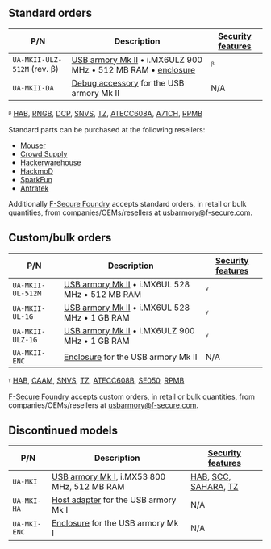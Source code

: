 Standard orders
---------------

| P/N                | Description                                                  | [Security features](https://github.com/f-secure-foundry/usbarmory/wiki/Hardware-security-features-(Mk-II))                                                |
|--------------------|--------------------------------------------------------------|---------------------|
| `UA-MKII-ULZ-512M` (rev. β) | [USB armory Mk II](https://github.com/f-secure-foundry/usbarmory/wiki#usb-armory-mk-ii) • i.MX6ULZ 900 MHz • 512 MB RAM • [enclosure](https://github.com/f-secure-foundry/usbarmory/wiki/Enclosures-(Mk-II)) | ᵝ       |
| `UA-MKII-DA`              | [Debug accessory](https://github.com/f-secure-foundry/usbarmory/tree/master/hardware/mark-two-debug-accessory) for the USB armory Mk II                                                                        | N/A     |

ᵝ [HAB](https://github.com/f-secure-foundry/usbarmory/wiki/Hardware-security-features-(Mk-II)#high-assurance-boot-habv4), [RNGB](https://github.com/f-secure-foundry/usbarmory/wiki/Hardware-security-features-(Mk-II)#random-number-generator-rngb---imx6ulz), [DCP](https://github.com/f-secure-foundry/usbarmory/wiki/Hardware-security-features-(Mk-II)#data-co-processor-dcp---imx6ulz), [SNVS](https://github.com/f-secure-foundry/usbarmory/wiki/Hardware-security-features-(Mk-II)#secure-non-volatile-storage-snvs), [TZ](https://github.com/f-secure-foundry/usbarmory/wiki/Hardware-security-features-(Mk-II)#arm-trustzone), [ATECC608A](https://github.com/f-secure-foundry/usbarmory/wiki/Hardware-security-features-(Mk-II)#external-cryptographic-co-processors), [A71CH](https://github.com/f-secure-foundry/usbarmory/wiki/Hardware-security-features-(Mk-II)#external-cryptographic-co-processors), [RPMB](https://github.com/f-secure-foundry/usbarmory/wiki/Hardware-security-features-(Mk-II)#emmc-replay-protected-memory-blocks-rpmb)
 
Standard parts can be purchased at the following resellers:
* [Mouser](https://eu.mouser.com/new/f-secure/crowd-supply-usb-armorymkii)
* [Crowd Supply](https://www.crowdsupply.com/f-secure/usb-armory-mk-ii)
* [Hackerwarehouse](https://hackerwarehouse.com/product/usb-armory-mkii)
* [HackmoD](http://www.hackmod.de/USB-Armory-Stick-Mark-2)
* [SparkFun](https://www.sparkfun.com/products/16367)
* [Antratek](https://www.antratek.com/usb-armory-mk-ii-w-enclosure)

Additionally [F-Secure Foundry](https://foundry.f-secure.com) accepts
standard orders, in retail or bulk quantities, from companies/OEMs/resellers at usbarmory@f-secure.com.

Custom/bulk orders
------------------

| P/N                | Description                                                  | [Security features](https://github.com/f-secure-foundry/usbarmory/wiki/Hardware-security-features-(Mk-II))                                                |
|--------------------|--------------------------------------------------------------|---------------------|
| `UA-MKII-UL-512M`    | [USB armory Mk II](https://github.com/f-secure-foundry/usbarmory/wiki#usb-armory-mk-ii) • i.MX6UL 528 MHz • 512 MB RAM | ᵞ |
| `UA-MKII-UL-1G`      | [USB armory Mk II](https://github.com/f-secure-foundry/usbarmory/wiki#usb-armory-mk-ii) • i.MX6UL 528 MHz • 1 GB RAM | ᵞ |
| `UA-MKII-ULZ-1G`     | [USB armory Mk II](https://github.com/f-secure-foundry/usbarmory/wiki#usb-armory-mk-ii) • i.MX6ULZ 900 MHz • 1 GB RAM | ᵞ  |
| `UA-MKII-ENC`        | [Enclosure](https://github.com/f-secure-foundry/usbarmory/wiki/Enclosures-(Mk-II)) for the USB armory Mk II           | N/A                 |

ᵞ [HAB](https://github.com/f-secure-foundry/usbarmory/wiki/Hardware-security-features-(Mk-II)#high-assurance-boot-habv4), [CAAM](https://github.com/f-secure-foundry/usbarmory/wiki/Hardware-security-features-(Mk-II)#cryptographic-accelerator-and-assurance-module-caam---imx6ul), [SNVS](https://github.com/f-secure-foundry/usbarmory/wiki/Hardware-security-features-(Mk-II)#secure-non-volatile-storage-snvs), [TZ](https://github.com/f-secure-foundry/usbarmory/wiki/Hardware-security-features-(Mk-II)#arm-trustzone), [ATECC608B](https://github.com/f-secure-foundry/usbarmory/wiki/Hardware-security-features-(Mk-II)#external-cryptographic-co-processors), [SE050](https://github.com/f-secure-foundry/usbarmory/wiki/Hardware-security-features-(Mk-II)#external-cryptographic-co-processors), [RPMB](https://github.com/f-secure-foundry/usbarmory/wiki/Hardware-security-features-(Mk-II)#emmc-replay-protected-memory-blocks-rpmb)

[F-Secure Foundry](https://foundry.f-secure.com) accepts
custom orders, in retail or bulk quantities, from companies/OEMs/resellers at usbarmory@f-secure.com.

Discontinued models
-------------------

| P/N                | Description                                                  | [Security features](https://github.com/f-secure-foundry/usbarmory/wiki/Hardware-security-features-(Mk-II))                                                |
|--------------------|--------------------------------------------------------------|---------------------|
| `UA-MKI`            | [USB armory Mk I](https://github.com/f-secure-foundry/usbarmory/wiki#usb-armory-mk-i), i.MX53 800 MHz, 512 MB RAM                | [HAB](https://github.com/f-secure-foundry/usbarmory/wiki/Hardware-security-features-(Mk-I)#high-assurance-boot-habv4), [SCC](https://github.com/f-secure-foundry/usbarmory/wiki/Hardware-security-features-(Mk-I)#security-controller-sccv2), [SAHARA](https://github.com/f-secure-foundry/usbarmory/wiki/Hardware-security-features-(Mk-I)#cryptographic-accelerator-saharav4-lite), [TZ](https://github.com/f-secure-foundry/usbarmory/wiki/Hardware-security-features-(Mk-I)#arm-trustzone)       |
| `UA-MKI-HA`         | [Host adapter](https://github.com/f-secure-foundry/usbarmory/wiki/Host-adapter) for the USB armory Mk I                         |  N/A                |
| `UA-MKI-ENC`        | [Enclosure](https://github.com/f-secure-foundry/usbarmory/wiki/Enclosures-(Mk-I)) for the USB armory Mk I                            | N/A                 |
